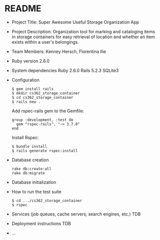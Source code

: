 # README
* Project Title: Super Awesome Useful Storage Organization App

* Project Description:
  Organization tool for marking and cataloging items in 
  storage containers for easy retrieval of location and 
  whether an item exists within a user's belongings.

* Team Members:
  Kenney Hersch, Florentina Ilie
  
* Ruby version
  2.6.0
  
* System dependencies
  Ruby  2.6.0
  Rails 5.2.3
  SQLite3
  
* Configuration
  ```
  $ gem install rails
  $ mkdir cs362_storage_container
  $ cd cs362_storage_container
  $ rails new .
  ```
  Add rspec-rails gem to the Gemfile:
    ```
    group :development, :test do 
      gem "rspec-rails", "~> 3.7.0"
    end
    ```
  Install Rspec:
    ```
    $ bundle install
    $ rails generate rspec:install
    ```
    
* Database creation
  ```
  rake db:create:all
  rake db:migrate
  ```
  
* Database initialization

* How to run the test suite
  ```
  $ cd .../cs362_storage_container
  $ rspec 
  ```
  
* Services (job queues, cache servers, search engines, etc.)
  TDB

* Deployment instructions
  TDB

* ...
